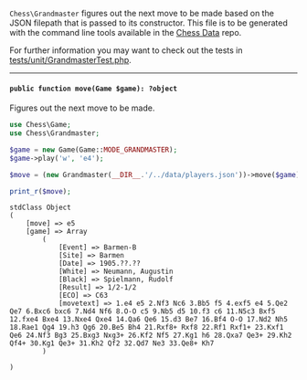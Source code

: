 `Chess\Grandmaster` figures out the next move to be made based on the JSON filepath that is passed to its constructor. This file is to be generated with the command line tools available in the [Chess Data](https://github.com/chesslablab/chess-data) repo.

For further information you may want to check out the tests in [tests/unit/GrandmasterTest.php](https://github.com/chesslablab/php-chess/blob/master/tests/unit/GrandmasterTest.php).

---

#### `public function move(Game $game): ?object`

Figures out the next move to be made.

```php
use Chess\Game;
use Chess\Grandmaster;

$game = new Game(Game::MODE_GRANDMASTER);
$game->play('w', 'e4');

$move = (new Grandmaster(__DIR__.'/../data/players.json'))->move($game);

print_r($move);
```

```text
stdClass Object
(
    [move] => e5
    [game] => Array
        (
            [Event] => Barmen-B
            [Site] => Barmen
            [Date] => 1905.??.??
            [White] => Neumann, Augustin
            [Black] => Spielmann, Rudolf
            [Result] => 1/2-1/2
            [ECO] => C63
            [movetext] => 1.e4 e5 2.Nf3 Nc6 3.Bb5 f5 4.exf5 e4 5.Qe2 Qe7 6.Bxc6 bxc6 7.Nd4 Nf6 8.O-O c5 9.Nb5 d5 10.f3 c6 11.N5c3 Bxf5 12.fxe4 Bxe4 13.Nxe4 Qxe4 14.Qa6 Qe6 15.d3 Be7 16.Bf4 O-O 17.Nd2 Nh5 18.Rae1 Qg4 19.h3 Qg6 20.Be5 Bh4 21.Rxf8+ Rxf8 22.Rf1 Rxf1+ 23.Kxf1 Qe6 24.Nf3 Bg3 25.Bxg3 Nxg3+ 26.Kf2 Nf5 27.Kg1 h6 28.Qxa7 Qe3+ 29.Kh2 Qf4+ 30.Kg1 Qe3+ 31.Kh2 Qf2 32.Qd7 Ne3 33.Qe8+ Kh7
        )

)
```
